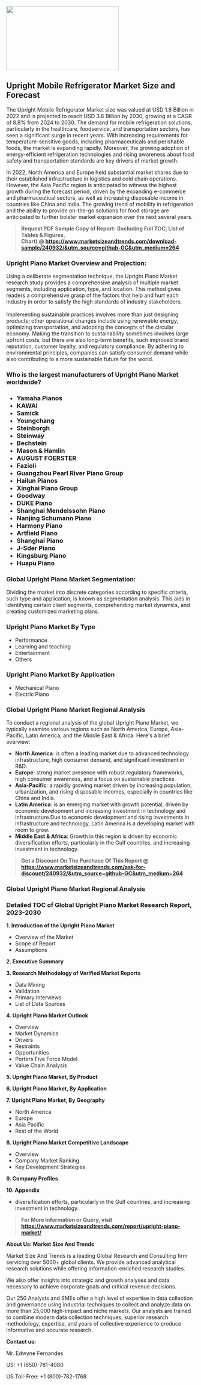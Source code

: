 <p><img class="alignnone size-medium wp-image-20088" src="https://ffe5etoiles.com/wp-content/uploads/2024/12/MST1-300x171.png" alt="" width="300" height="171" /></p><h2>Upright Mobile Refrigerator Market Size and Forecast</h2><p>The Upright Mobile Refrigerator Market size was valued at USD 1.8 Billion in 2022 and is projected to reach USD 3.6 Billion by 2030, growing at a CAGR of 8.8% from 2024 to 2030. The demand for mobile refrigeration solutions, particularly in the healthcare, foodservice, and transportation sectors, has seen a significant surge in recent years. With increasing requirements for temperature-sensitive goods, including pharmaceuticals and perishable foods, the market is expanding rapidly. Moreover, the growing adoption of energy-efficient refrigeration technologies and rising awareness about food safety and transportation standards are key drivers of market growth.</p><p>In 2022, North America and Europe held substantial market shares due to their established infrastructure in logistics and cold chain operations. However, the Asia Pacific region is anticipated to witness the highest growth during the forecast period, driven by the expanding e-commerce and pharmaceutical sectors, as well as increasing disposable income in countries like China and India. The growing trend of mobility in refrigeration and the ability to provide on-the-go solutions for food storage are anticipated to further bolster market expansion over the next several years.</p></p><blockquote id="" class=""><strong>Request PDF Sample Copy of Report: (Including Full TOC, List of Tables &amp; Figures, Chart)&nbsp;@&nbsp;<strong><a href="https://www.marketsizeandtrends.com/download-sample/240932/&utm_source=github-GC&utm_medium=264" target="_blank">https://www.marketsizeandtrends.com/download-sample/240932/&utm_source=github-GC&utm_medium=264</a></strong></strong></blockquote><h3 id="" class="">Upright Piano Market&nbsp;Overview and Projection:</h3><p id="" class="">Using a deliberate segmentation technique, the Upright Piano Market research study provides a comprehensive analysis of multiple market segments, including application, type, and location. This method gives readers a comprehensive grasp of the factors that help and hurt each industry in order to satisfy the high standards of industry stakeholders. <br /> <br />Implementing sustainable practices involves more than just designing products; other operational changes include using renewable energy, optimizing transportation, and adopting the concepts of the circular economy. Making the transition to sustainability sometimes involves large upfront costs, but there are also long-term benefits, such improved brand reputation, customer loyalty, and regulatory compliance. By adhering to environmental principles, companies can satisfy consumer demand while also contributing to a more sustainable future for the world.</p><h3 id="" class="">Who is the largest manufacturers of&nbsp;Upright Piano Market worldwide?</h3><h3 class=""><p><ul><li>Yamaha Pianos </li><li> KAWAI </li><li> Samick </li><li> Youngchang </li><li> Steinborgh </li><li> Steinway </li><li> Bechstein </li><li> Mason & Hamlin </li><li> AUGUST FOERSTER </li><li> Fazioli </li><li> Guangzhou Pearl River Piano Group </li><li> Hailun Pianos </li><li> Xinghai Piano Group </li><li> Goodway </li><li> DUKE Piano </li><li> Shanghai Mendelssohn Piano </li><li> Nanjing Schumann Piano </li><li> Harmony Piano </li><li> Artfield Piano </li><li> Shanghai Piano </li><li> J-Sder Piano </li><li> Kingsburg Piano </li><li> Huapu Piano</li></ul></p></h3><h3 id="" class="">Global&nbsp;Upright Piano Market Segmentation:</h3><p id="" class="">Dividing the market into discrete categories according to specific criteria, such type and application, is known as segmentation analysis. This aids in identifying certain client segments, comprehending market dynamics, and creating customized marketing plans.</p><h3 id="" class="">Upright Piano Market&nbsp;By Type</h3><p><p><ul><li>Performance</li><li> Learning and teaching</li><li> Entertainment</li><li> Others</p></li></ul></p></p><h3 id="" class="">Upright Piano Market&nbsp;By Application</h3><p class=""><p><ul><li>Mechanical Piano</li><li> Electric Piano</li></ul></p></p><h3 id="" class="">Global Upright Piano Market Regional Analysis</h3><p id="" class="">To conduct a regional analysis of the global Upright Piano Market, we typically examine various regions such as North America, Europe, Asia-Pacific, Latin America, and the Middle East &amp; Africa. Here's a brief overview:</p><ul><li><strong>North America</strong>: is often a leading market due to advanced technology infrastructure, high consumer demand, and significant investment in R&amp;D.</li><li><strong>Europe</strong>: strong market presence with robust regulatory frameworks, high consumer awareness, and a focus on sustainable practices.</li><li><strong>Asia-Pacific</strong>: a rapidly growing market driven by increasing population, urbanization, and rising disposable incomes, especially in countries like China and India.</li><li><strong>Latin America</strong>: is an emerging market with growth potential, driven by economic development and increasing investment in technology and infrastructure.Due to economic development and rising investments in infrastructure and technology, Latin America is a developing market with room to grow.</li><li><strong>Middle East &amp; Africa</strong>: Growth in this region is driven by economic diversification efforts, particularly in the Gulf countries, and increasing investment in technology.</li></ul><blockquote id="" class=""><strong>Get a Discount On The Purchase Of This Report @ <strong><a href="https://www.marketsizeandtrends.com/ask-for-discount/240932/&utm_source=github-GC&utm_medium=264" target="_blank">https://www.marketsizeandtrends.com/ask-for-discount/240932/&utm_source=github-GC&utm_medium=264</a></strong></strong></blockquote><h3 id="" class="">Global Upright Piano Market Regional Analysis</h3><h3 id="" class="">Detailed TOC of Global Upright Piano Market Research Report, 2023-2030</h3><p id="" class=""><strong>1. Introduction of the Upright Piano Market</strong></p><ul><li>Overview of the Market</li><li>Scope of Report</li><li>Assumptions</li></ul><p id="" class=""><strong>2. Executive Summary</strong></p><p id="" class=""><strong>3. Research Methodology of Verified Market Reports</strong></p><ul><li>Data Mining</li><li>Validation</li><li>Primary Interviews</li><li>List of Data Sources</li></ul><p id="" class=""><strong>4. Upright Piano Market Outlook</strong></p><ul><li>Overview</li><li>Market Dynamics</li><li>Drivers</li><li>Restraints</li><li>Opportunities</li><li>Porters Five Force Model</li><li>Value Chain Analysis</li></ul><p id="" class=""><strong>5. Upright Piano Market, By Product</strong></p><p id="" class=""><strong>6. Upright Piano Market, By Application</strong></p><p id="" class=""><strong>7. Upright Piano Market, By Geography</strong></p><ul><li>North America</li><li>Europe</li><li>Asia Pacific</li><li>Rest of the World</li></ul><p id="" class=""><strong>8. Upright Piano Market Competitive Landscape</strong></p><ul><li>Overview</li><li>Company Market Ranking</li><li>Key Development Strategies</li></ul><p id="" class=""><strong>9. Company Profiles</strong></p><p id="" class=""><strong>10. Appendix</strong></p><ul><li>diversification efforts, particularly in the Gulf countries, and increasing investment in technology.</li></ul><blockquote id="" class=""><strong>For More Information or Query, visit <strong><strong><a href="https://www.marketsizeandtrends.com/report/upright-piano-market/" target="_blank">https://www.marketsizeandtrends.com/report/upright-piano-market/</a></strong></strong></strong></blockquote><p id="" class=""><strong>About Us: Market Size And Trends</strong></p><p id="" class="">Market Size And Trends is a leading Global Research and Consulting firm servicing over 5000+ global clients. We provide advanced analytical research solutions while offering information-enriched research studies.</p><p id="" class="">We also offer insights into strategic and growth analyses and data necessary to achieve corporate goals and critical revenue decisions.</p><p id="" class="">Our 250 Analysts and SMEs offer a high level of expertise in data collection and governance using industrial techniques to collect and analyze data on more than 25,000 high-impact and niche markets. Our analysts are trained to combine modern data collection techniques, superior research methodology, expertise, and years of collective experience to produce informative and accurate research.</p><p id="" class=""><strong>Contact us:</strong></p><p id="" class="">Mr. Edwyne Fernandes</p><p id="" class="">US: +1 (650)-781-4080</p><p id="" class="">US Toll-Free: +1 (800)-782-1768</p>
